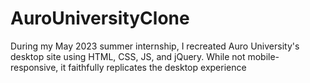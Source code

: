# AuroUniversityClone
During my May 2023 summer internship, I recreated Auro University's desktop site using HTML, CSS, JS, and jQuery. While not mobile-responsive, it faithfully replicates the desktop experience
